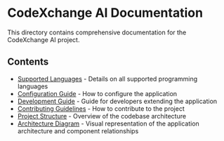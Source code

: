 # CodeXchange AI Documentation

This directory contains comprehensive documentation for the CodeXchange AI project.

## Contents

- [Supported Languages](./languages.md) - Details on all supported programming languages
- [Configuration Guide](./configuration.md) - How to configure the application
- [Development Guide](./development.md) - Guide for developers extending the application
- [Contributing Guidelines](./contributing.md) - How to contribute to the project
- [Project Structure](./project_structure.md) - Overview of the codebase architecture
- [Architecture Diagram](./architecture_diagram.md) - Visual representation of the application architecture and component relationships
